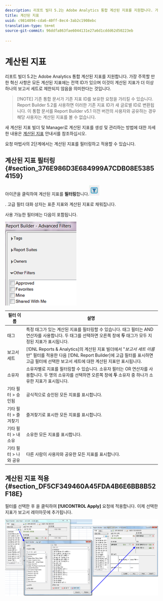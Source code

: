 ```yaml
---
description: 리포트 빌더 5.2는 Adobe Analytics 통합 계산된 지표를 지원합니다. 가장 주목할 만한 혁신 사항은 모든 계산된 지표에는 전역 ID가 있으며 이것이 계산된 지표가 더 이상 하나의 보고서 세트로 제한되지 않음을 의미한다는 것입니다.
title: 계산된 지표
uuid: c9814894-cda6-40ff-8ec4-3ab2c1908ebc
translation-type: tm+mt
source-git-commit: 96ddfa863fae6044131e27a6d1cddd62d50223eb

---
```



# 계산된 지표

리포트 빌더 5.2는 Adobe Analytics 통합 계산된 지표를 지원합니다. 가장 주목할 만한 혁신 사항은 모든 계산된 지표에는 전역 ID가 있으며 이것이 계산된 지표가 더 이상 하나의 보고서 세트로 제한되지 않음을 의미한다는 것입니다.

>[!NOTE] 기존 통합 문서가 기존 지표 ID를 보유한 요청을 가리킬 수 있습니다. Report Builder 5.2를 사용하면 이러한 기존 지표 ID가 새 글로벌 ID로 변환됩니다. 이 통합 문서를 Report Builder v5.1 이전 버전의 사용자와 공유하는 경우 해당 사용자는 계산된 지표를 볼 수 없습니다.

새 계산된 지표 빌더 및 Manager로 계산된 지표를 생성 및 관리하는 방법에 대한 자세한 내용은 [계산된 지표](https://marketing.adobe.com/resources/help/ko_KR/analytics/calcmetrics) 안내서를 참조하십시오.

요청 마법사의 2단계에서는 계산된 지표를 필터링하고 적용할 수 있습니다.

## 계산된 지표 필터링 {#section_376E986D3E684999A7CDB08E53854159}

아이콘을 클릭하여 계산된 지표를 **필터링**&#x200B;합니다.![](assets/segment_filter.png)

. 고급 필터 대화 상자는 표준 지표와 계산된 지표로 채워집니다.

사용 가능한 필터에는 다음이 포함됩니다.

![](assets/advanced_filters.png)

| 필터 이름 | 설명 |
|---|---|
| 태그 | 특정 태그가 있는 계산된 지표를 필터링할 수 있습니다. 태그 필터는 AND 연산자를 사용합니다. 두 태그를 선택하면 오른쪽 창에 **두** 태그가 모두 지정된 지표가 표시됩니다. |
| 보고서 세트 | [!DNL Reports & Analytics]의 계산된 지표 빌더에서 &quot;*보고서 세트 이름*&#x200B;만&quot; 필터를 적용한 다음 [!DNL Report Builder]에 고급 필터를 표시하면 고급 필터에 선택한 보고서 세트에 대한 계산된 지표만 표시됩니다. |
| 소유자 | 소유자별로 지표를 필터링할 수 있습니다. 소유자 필터는 OR 연산자를 사용합니다. 두 명의 소유자를 선택하면 오른쪽 창에 **두** 소유자 중 하나가 소유한 지표가 표시됩니다. |
| 기타 필터 > 승인됨 | 공식적으로 승인된 모든 지표를 표시합니다. |
| 기타 필터 > 즐겨찾기 | 즐겨찾기로 표시한 모든 지표를 표시합니다. |
| 기타 필터 > 내 소유 | 소유한 모든 지표를 표시합니다. |
| 기타 필터 > 나와 공유 | 다른 사람이 사용자와 공유한 모든 지표를 표시합니다. |

## 계산된 지표 적용 {#section_DF5CF349460A45FDA4B6E6BB8B52F18E}

필터를 선택한 후 을 클릭하여 **[!UICONTROL Apply]** 요청에 적용합니다. 이제 선택한 지표가 보고서 레이아웃에 추가됩니다.

![](assets/filtering_for_metric.png)

